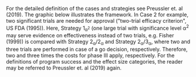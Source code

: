 For the detailed definition of the cases and strategies see Preussler et. al (2019). The graphic below illustrates the framework. In Case 2 for example, two significant trials are needed for approval ("two-trial efficacy criterion", US FDA (1995)). Here, Strategy 1<sub>&alpha;<sup>2</sup></sub> (one large trial with significance level &alpha;<sup>2</sup> may serve evidence on effectiveness instead of two trials, e.g. Fisher (1999)) is compared with Strategy 2<sub>&alpha;</sub>/2<sub>&alpha;</sub> and Strategy 2<sub>&alpha;</sub>/3<sub>&alpha;</sub>, where two and three trials are performed in case of a go decision, respectively. Therefore, two and three times the costs for phase III apply, respectively. For the definitions of program success and the effect size categories, the reader may be referred to Preussler et. al (2019) again.
